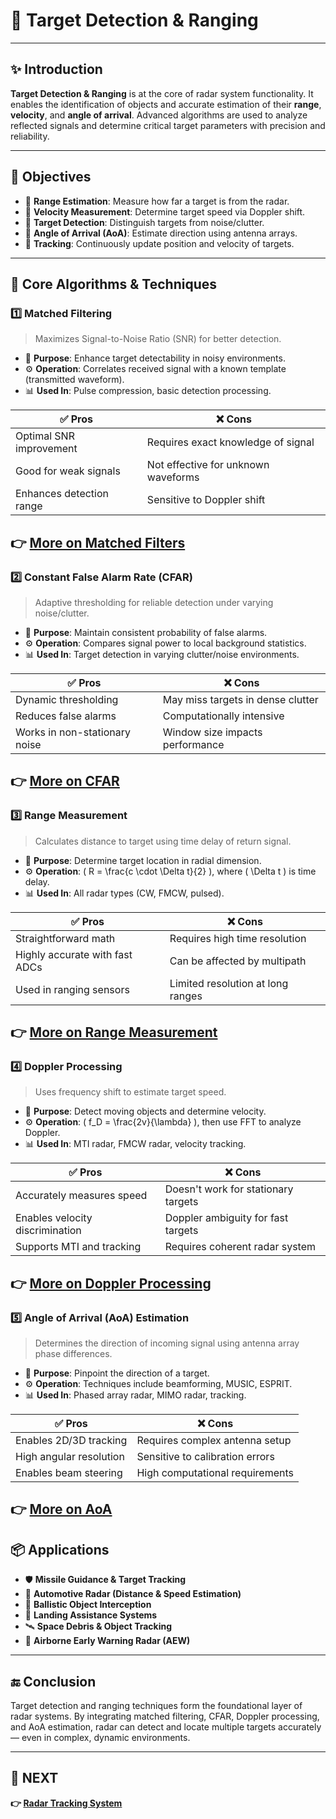 # 📍 Target Detection & Ranging

---

## ✨ Introduction

**Target Detection & Ranging** is at the core of radar system functionality. It enables the identification of objects and accurate estimation of their **range**, **velocity**, and **angle of arrival**. Advanced algorithms are used to analyze reflected signals and determine critical target parameters with precision and reliability.

---

## 🎯 Objectives

- 🧭 **Range Estimation**: Measure how far a target is from the radar.
- 🚗 **Velocity Measurement**: Determine target speed via Doppler shift.
- 🎯 **Target Detection**: Distinguish targets from noise/clutter.
- 📐 **Angle of Arrival (AoA)**: Estimate direction using antenna arrays.
- 🔄 **Tracking**: Continuously update position and velocity of targets.

---

## 🧠 Core Algorithms & Techniques

### 1️⃣ **Matched Filtering**

> Maximizes Signal-to-Noise Ratio (SNR) for better detection.

- 📌 **Purpose**: Enhance target detectability in noisy environments.
- ⚙️ **Operation**: Correlates received signal with a known template (transmitted waveform).
- 📊 **Used In**: Pulse compression, basic detection processing.

| ✅ Pros                        | ❌ Cons                         |
|-------------------------------|---------------------------------|
| Optimal SNR improvement       | Requires exact knowledge of signal |
| Good for weak signals         | Not effective for unknown waveforms |
| Enhances detection range      | Sensitive to Doppler shift       |

**👉 [More on Matched Filters](../Tracking)**
---

### 2️⃣ **Constant False Alarm Rate (CFAR)**

> Adaptive thresholding for reliable detection under varying noise/clutter.

- 📌 **Purpose**: Maintain consistent probability of false alarms.
- ⚙️ **Operation**: Compares signal power to local background statistics.
- 📊 **Used In**: Target detection in varying clutter/noise environments.

| ✅ Pros                        | ❌ Cons                          |
|-------------------------------|----------------------------------|
| Dynamic thresholding          | May miss targets in dense clutter |
| Reduces false alarms          | Computationally intensive         |
| Works in non-stationary noise | Window size impacts performance   |

**👉 [More on CFAR](../Tracking)**
---


### 3️⃣ **Range Measurement**

> Calculates distance to target using time delay of return signal.

- 📌 **Purpose**: Determine target location in radial dimension.
- ⚙️ **Operation**: \( R = \frac{c \cdot \Delta t}{2} \), where \( \Delta t \) is time delay.
- 📊 **Used In**: All radar types (CW, FMCW, pulsed).

| ✅ Pros                    | ❌ Cons                          |
|----------------------------|----------------------------------|
| Straightforward math       | Requires high time resolution    |
| Highly accurate with fast ADCs | Can be affected by multipath     |
| Used in ranging sensors    | Limited resolution at long ranges|

**👉 [More on Range Measurement](../Tracking)**
---

### 4️⃣ **Doppler Processing**

> Uses frequency shift to estimate target speed.

- 📌 **Purpose**: Detect moving objects and determine velocity.
- ⚙️ **Operation**: \( f_D = \frac{2v}{\lambda} \), then use FFT to analyze Doppler.
- 📊 **Used In**: MTI radar, FMCW radar, velocity tracking.

| ✅ Pros                        | ❌ Cons                       |
|-------------------------------|-------------------------------|
| Accurately measures speed     | Doesn't work for stationary targets |
| Enables velocity discrimination | Doppler ambiguity for fast targets |
| Supports MTI and tracking     | Requires coherent radar system   |

**👉 [More on Doppler Processing](../Tracking)**
---

### 5️⃣ **Angle of Arrival (AoA) Estimation**

> Determines the direction of incoming signal using antenna array phase differences.

- 📌 **Purpose**: Pinpoint the direction of a target.
- ⚙️ **Operation**: Techniques include beamforming, MUSIC, ESPRIT.
- 📊 **Used In**: Phased array radar, MIMO radar, tracking.

| ✅ Pros                         | ❌ Cons                            |
|--------------------------------|------------------------------------|
| Enables 2D/3D tracking          | Requires complex antenna setup     |
| High angular resolution         | Sensitive to calibration errors    |
| Enables beam steering           | High computational requirements    |

**👉 [More on AoA](../Tracking)**
---


## 📦 Applications

- 🛡️ **Missile Guidance & Target Tracking**
- 🚗 **Automotive Radar (Distance & Speed Estimation)**
- 🚀 **Ballistic Object Interception**
- 🛬 **Landing Assistance Systems**
- 🛰️ **Space Debris & Object Tracking**
- 📡 **Airborne Early Warning Radar (AEW)**

---



## 🔚 Conclusion

Target detection and ranging techniques form the foundational layer of radar systems. By integrating matched filtering, CFAR, Doppler processing, and AoA estimation, radar can detect and locate multiple targets accurately — even in complex, dynamic environments.

---

## 🔹 NEXT  
**👉 [Radar Tracking System](../Tracking)**
